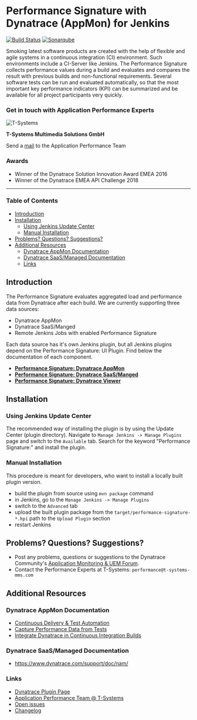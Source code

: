 # Performance Signature with Dynatrace (AppMon) for Jenkins
[![Build Status](https://ci.jenkins.io/job/Plugins/job/performance-signature-dynatrace-plugin/job/master/badge/icon)](https://ci.jenkins.io/job/Plugins/job/performance-signature-dynatrace-plugin/job/master/)
[![Sonarqube](https://sonarcloud.io/api/project_badges/measure?project=de.tsystems.mms.apm%3Aperformance-signature-parent-pom&metric=security_rating)](https://sonarcloud.io/dashboard?id=de.tsystems.mms.apm%3Aperformance-signature-parent-pom)

Smoking latest software products are created with the help of flexible and agile systems in a continuous integration (CI) environment. Such environments include a CI-Server like Jenkins.
 The Performance Signature collects performance values during a build and evaluates and compares the result with previous builds and non-functional requirements.
 Several software tests can be run and evaluated automatically, so that the most important key performance indicators (KPI) can be summarized and be available for all project participants very quickly.

### Get in touch with Application Performance Experts

![T-Systems](https://www.t-systems-mms.com/typo3conf/ext/mkmms/Resources/Public/img/logos/logo.png)

**T-Systems Multimedia Solutions GmbH**

Send a [mail](mailto:performance@t-systems-mms.com) to the Application Performance Team

### Awards
* Winner of the Dynatrace Solution Innovation Award EMEA 2016
* Winner of the Dynatrace EMEA API Challenge 2018

---
### Table of Contents

<!-- toc -->

- [Introduction](#introduction)
- [Installation](#installation)
  * [Using Jenkins Update Center](#using-jenkins-update-center)
  * [Manual Installation](#manual-installation)
- [Problems? Questions? Suggestions?](#problems-questions-suggestions)
- [Additional Resources](#additional-resources)
  * [Dynatrace AppMon Documentation](#dynatrace-appmon-documentation)
  * [Dynatrace SaaS/Managed Documentation](#dynatrace-saasmanaged-documentation)
  * [Links](#links)

<!-- tocstop -->

## Introduction

The Performance Signature evaluates aggregated load and performance data from Dynatrace after each build.
We are currently supporting three data sources:
* Dynatrace AppMon
* Dynatrace SaaS/Manged
* Remote Jenkins Jobs with enabled Performance Signature

Each data source has it's own Jenkins plugin, but all Jenkins plugins depend on the Performance Signature: UI Plugin.
Find below the documentation of each component.

* **[Performance Signature: Dynatrace AppMon](dynatrace-appmon/README.md)**
* **[Performance Signature: Dynatrace SaaS/Manged](dynatrace/README.md)**
* **[Performance Signature: Dynatrace Viewer](viewer/README.md)**

## Installation
### Using Jenkins Update Center

The recommended way of installing the plugin is by using the Update Center (plugin directory). Navigate to `Manage Jenkins -> Manage Plugins` page and switch to the `Available` tab. Search for the keyword "Performance Signature:" and install the plugin.

### Manual Installation

This procedure is meant for developers, who want to install a locally built plugin version.

* build the plugin from source using `mvn package` command
* in Jenkins, go to the `Manage Jenkins -> Manage Plugins`
* switch to the `Advanced` tab
* upload the built plugin package from the `target/performance-signature-*.hpi` path to the `Upload Plugin` section
* restart Jenkins

## Problems? Questions? Suggestions?

* Post any problems, questions or suggestions to the Dynatrace Community's [Application Monitoring & UEM Forum](https://answers.dynatrace.com/spaces/146/index.html).
* Contact the Performance Experts at T-Systems: `performance@t-systems-mms.com`

## Additional Resources

### Dynatrace AppMon Documentation

- [Continuous Delivery & Test Automation](https://community.dynatrace.com/community/pages/viewpage.action?pageId=215161284)
- [Capture Performance Data from Tests](https://community.dynatrace.com/community/display/DOCDT63/Capture+Performance+Data+from+Tests)
- [Integrate Dynatrace in Continuous Integration Builds](https://community.dynatrace.com/community/display/DOCDT63/Integrate+Dynatrace+in+Continuous+Integration+Builds)

### Dynatrace SaaS/Managed Documentation

- https://www.dynatrace.com/support/doc/nam/

### Links

* [Dynatrace Plugin Page](https://community.dynatrace.com/community/display/DL/Performance+Signature+Plugin)
* [Application Performance Team @ T-Systems](https://test-and-integration.t-systems-mms.com/leistungen/application-performance-management.html)
* [Open issues](https://issues.jenkins-ci.org/issues/?jql=project%20%3D%20JENKINS%20AND%20status%20in%20(Open%2C%20%22In%20Progress%22%2C%20Reopened)%20AND%20component%20%3D%20%27performance-signature-dynatrace-plugin%27)
* [Changelog](CHANGELOG.md)
